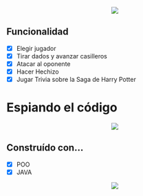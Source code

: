 <p align="center">
  <img src="https://user-images.githubusercontent.com/63796774/89104989-c68f1180-d3f3-11ea-9eef-4444f3c3f9ba.png">
</p>

## Funcionalidad
- [x] Elegir jugador
- [x] Tirar dados y avanzar casilleros
- [x] Atacar al oponente
- [x] Hacer Hechizo
- [x] Jugar Trivia sobre la Saga de Harry Potter

# Espiando el código

<p align="center">
  <img src="https://user-images.githubusercontent.com/63796774/88345408-45ad8700-cd1c-11ea-9f96-1a94da621c3b.gif">
</p>

## Construído con…
- [x] POO
- [x] JAVA

<p align="center">
  <img src="https://user-images.githubusercontent.com/63796774/88337426-1a6f6b80-cd0d-11ea-8c3a-ed1801a30de3.gif">
</p>

